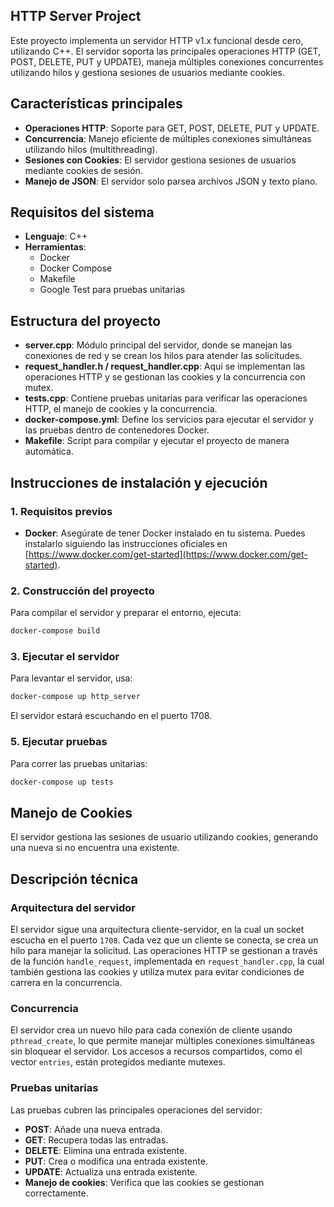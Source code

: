 ## HTTP Server Project

Este proyecto implementa un servidor HTTP v1.x funcional desde cero, utilizando C++. El servidor soporta las principales operaciones HTTP (GET, POST, DELETE, PUT y UPDATE), maneja múltiples conexiones concurrentes utilizando hilos y gestiona sesiones de usuarios mediante cookies.

## Características principales
- **Operaciones HTTP**: Soporte para GET, POST, DELETE, PUT y UPDATE.
- **Concurrencia**: Manejo eficiente de múltiples conexiones simultáneas utilizando hilos (multithreading).
- **Sesiones con Cookies**: El servidor gestiona sesiones de usuarios mediante cookies de sesión.
- **Manejo de JSON**: El servidor solo parsea archivos JSON y texto plano.
  
## Requisitos del sistema
- **Lenguaje**: C++
- **Herramientas**:
  - Docker
  - Docker Compose
  - Makefile
  - Google Test para pruebas unitarias

## Estructura del proyecto
- **server.cpp**: Módulo principal del servidor, donde se manejan las conexiones de red y se crean los hilos para atender las solicitudes.
- **request_handler.h / request_handler.cpp**: Aquí se implementan las operaciones HTTP y se gestionan las cookies y la concurrencia con mutex.
- **tests.cpp**: Contiene pruebas unitarias para verificar las operaciones HTTP, el manejo de cookies y la concurrencia.
- **docker-compose.yml**: Define los servicios para ejecutar el servidor y las pruebas dentro de contenedores Docker.
- **Makefile**: Script para compilar y ejecutar el proyecto de manera automática.
  
## Instrucciones de instalación y ejecución

### 1. Requisitos previos
- **Docker**: Asegúrate de tener Docker instalado en tu sistema. Puedes instalarlo siguiendo las instrucciones oficiales en [https://www.docker.com/get-started](https://www.docker.com/get-started).

### 2. Construcción del proyecto
Para compilar el servidor y preparar el entorno, ejecuta:
```bash
docker-compose build
```

### 3. Ejecutar el servidor
Para levantar el servidor, usa:
```bash
docker-compose up http_server
```
El servidor estará escuchando en el puerto 1708.

### 5. Ejecutar pruebas
Para correr las pruebas unitarias:
```bash
docker-compose up tests
```

## Manejo de Cookies
El servidor gestiona las sesiones de usuario utilizando cookies, generando una nueva si no encuentra una existente.

## Descripción técnica

### Arquitectura del servidor
El servidor sigue una arquitectura cliente-servidor, en la cual un socket escucha en el puerto `1708`. Cada vez que un cliente se conecta, se crea un hilo para manejar la solicitud. Las operaciones HTTP se gestionan a través de la función `handle_request`, implementada en `request_handler.cpp`, la cual también gestiona las cookies y utiliza mutex para evitar condiciones de carrera en la concurrencia.

### Concurrencia
El servidor crea un nuevo hilo para cada conexión de cliente usando `pthread_create`, lo que permite manejar múltiples conexiones simultáneas sin bloquear el servidor. Los accesos a recursos compartidos, como el vector `entries`, están protegidos mediante mutexes.

### Pruebas unitarias
Las pruebas cubren las principales operaciones del servidor:
- **POST**: Añade una nueva entrada.
- **GET**: Recupera todas las entradas.
- **DELETE**: Elimina una entrada existente.
- **PUT**: Crea o modifica una entrada existente.
- **UPDATE**: Actualiza una entrada existente.
- **Manejo de cookies**: Verifica que las cookies se gestionan correctamente.